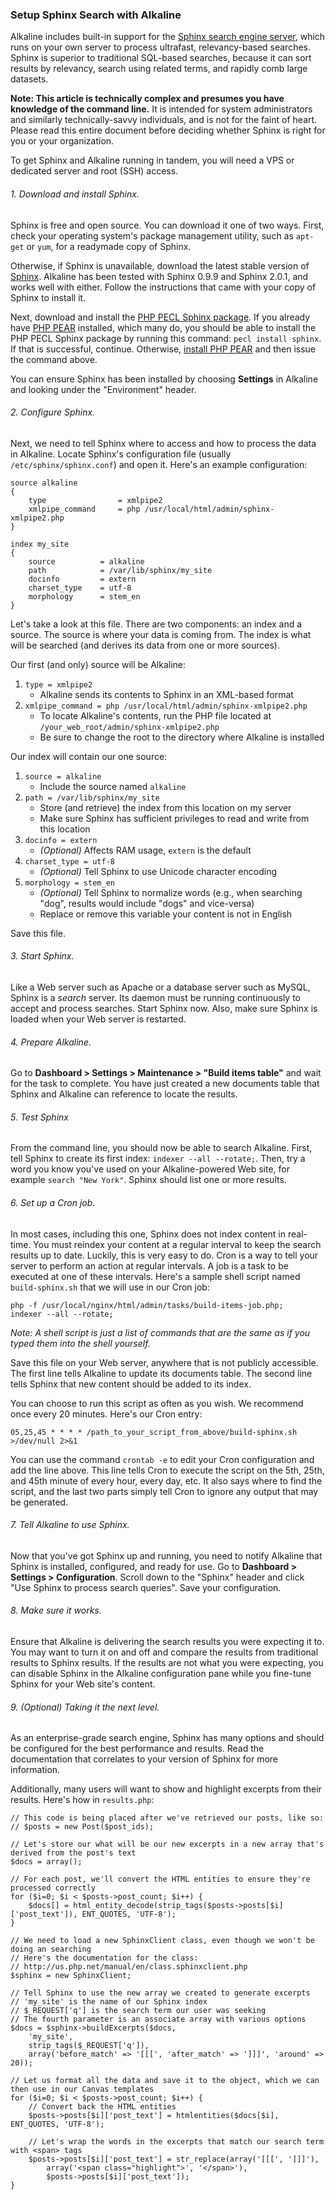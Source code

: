 ### Setup Sphinx Search with Alkaline

Alkaline includes built-in support for the [Sphinx search engine server](http://sphinxsearch.com), which runs on your own server to process ultrafast, relevancy-based searches. Sphinx is superior to traditional SQL-based searches, because it can sort results by relevancy, search using related terms, and rapidly comb large datasets.

**Note: This article is technically complex and presumes you have knowledge of the command line.** It is intended for system administrators and similarly technically-savvy individuals, and is not for the faint of heart. Please read this entire document before deciding whether Sphinx is right for you or your organization.

To get Sphinx and Alkaline running in tandem, you will need a VPS or dedicated server and root (SSH) access.

###### 1. Download and install Sphinx.

Sphinx is free and open source. You can download it one of two ways. First, check your operating system's package management utility, such as `apt-get` or `yum`, for a readymade copy of Sphinx.

Otherwise, if Sphinx is unavailable, download the latest stable version of [Sphinx](http://sphinxsearch.com/downloads/). Alkaline has been tested with Sphinx 0.9.9 and Sphinx 2.0.1, and works well with either. Follow the instructions that came with your copy of Sphinx to install it.

Next, download and install the [PHP PECL Sphinx package](http://pecl.php.net/package/sphinx). If you already have [PHP PEAR](http://pear.php.net/) installed, which many do, you should be able to install the PHP PECL Sphinx package by running this command: `pecl install sphinx`. If that is successful, continue. Otherwise, [install PHP PEAR](http://pear.php.net/manual/en/installation.introduction.php) and then issue the command above.

You can ensure Sphinx has been installed by choosing **Settings** in Alkaline and looking under the "Environment" header.

###### 2. Configure Sphinx.

Next, we need to tell Sphinx where to access and how to process the data in Alkaline. Locate Sphinx's configuration file (usually `/etc/sphinx/sphinx.conf`) and open it. Here's an example configuration:

	source alkaline
	{
		type				= xmlpipe2
		xmlpipe_command		= php /usr/local/html/admin/sphinx-xmlpipe2.php
	}

	index my_site
	{
		source			= alkaline
		path			= /var/lib/sphinx/my_site
		docinfo			= extern
		charset_type	= utf-8
		morphology 		= stem_en
	}

Let's take a look at this file. There are two components: an index and a source. The source is where your data is coming from. The index is what will be searched (and derives its data from one or more sources).

Our first (and only) source will be Alkaline:

1. `type = xmlpipe2`
	- Alkaline sends its contents to Sphinx in an XML-based format
2. `xmlpipe_command = php /usr/local/html/admin/sphinx-xmlpipe2.php`
	- To locate Alkaline's contents, run the PHP file located at `/your_web_root/admin/sphinx-xmlpipe2.php`
	- Be sure to change the root to the directory where Alkaline is installed

Our index will contain our one source:

1. `source = alkaline`
	- Include the source named `alkaline`
2. `path = /var/lib/sphinx/my_site`
	- Store (and retrieve) the index from this location on my server
	- Make sure Sphinx has sufficient privileges to read and write from this location
3. `docinfo = extern`
	- *(Optional)* Affects RAM usage, `extern` is the default
4. `charset_type = utf-8`
	- *(Optional)* Tell Sphinx to use Unicode character encoding
5. `morphology = stem_en`
	- *(Optional)* Tell Sphinx to normalize words (e.g., when searching "dog", results would include "dogs" and vice-versa)
	- Replace or remove this variable your content is not in English

Save this file.

###### 3. Start Sphinx.

Like a Web server such as Apache or a database server such as MySQL, Sphinx is a *search* server. Its daemon must be running continuously to accept and process searches. Start Sphinx now. Also, make sure Sphinx is loaded when your Web server is restarted.

###### 4. Prepare Alkaline.

Go to **Dashboard > Settings > Maintenance > "Build items table"** and wait for the task to complete. You have just created a new documents table that Sphinx and Alkaline can reference to locate the results.

###### 5. Test Sphinx

From the command line, you should now be able to search Alkaline. First, tell Sphinx to create its first index: `indexer --all --rotate;`. Then, try a word you know you've used on your Alkaline-powered Web site, for example `search "New York"`. Sphinx should list one or more results.

###### 6. Set up a Cron job.

In most cases, including this one, Sphinx does not index content in real-time. You must reindex your content at a regular interval to keep the search results up to date. Luckily, this is very easy to do. Cron is a way to tell your server to perform an action at regular intervals. A job is a task to be executed at one of these intervals. Here's a sample shell script named `build-sphinx.sh` that we will use in our Cron job:

	php -f /usr/local/nginx/html/admin/tasks/build-items-job.php;
	indexer --all --rotate;

*Note: A shell script is just a list of commands that are the same as if you typed them into the shell yourself.*

Save this file on your Web server, anywhere that is not publicly accessible. The first line tells Alkaline to update its documents table. The second line tells Sphinx that new content should be added to its index.

You can choose to run this script as often as you wish. We recommend once every 20 minutes. Here's our Cron entry:

	05,25,45 * * * * /path_to_your_script_from_above/build-sphinx.sh >/dev/null 2>&1

You can use the command `crontab -e` to edit your Cron configuration and add the line above. This line tells Cron to execute the script on the 5th, 25th, and 45th minute of every hour, every day, etc. It also says where to find the script, and the last two parts simply tell Cron to ignore any output that may be generated.

###### 7. Tell Alkaline to use Sphinx.

Now that you've got Sphinx up and running, you need to notify Alkaline that Sphinx is installed, configured, and ready for use. Go to **Dashboard > Settings > Configuration**. Scroll down to the "Sphinx" header and click "Use Sphinx to process search queries". Save your configuration.

###### 8. Make sure it works.

Ensure that Alkaline is delivering the search results you were expecting it to. You may want to turn it on and off and compare the results from traditional results to Sphinx results. If the results are not what you were expecting, you can disable Sphinx in the Alkaline configuration pane while you fine-tune Sphinx for your Web site's content.

###### 9. (Optional) Taking it the next level. 

As an enterprise-grade search engine, Sphinx has many options and should be configured for the best performance and results. Read the documentation that correlates to your version of Sphinx for more information.

Additionally, many users will want to show and highlight excerpts from their results. Here's how in `results.php`:

	// This code is being placed after we've retrieved our posts, like so:
	// $posts = new Post($post_ids);
	
	// Let's store our what will be our new excerpts in a new array that's derived from the post's text
	$docs = array();
	
	// For each post, we'll convert the HTML entities to ensure they're processed correctly
	for ($i=0; $i < $posts->post_count; $i++) { 
		$docs[] = html_entity_decode(strip_tags($posts->posts[$i]['post_text']), ENT_QUOTES, 'UTF-8');
	}
	
	// We need to load a new SphinxClient class, even though we won't be doing an searching
	// Here's the documentation for the class:
	// http://us.php.net/manual/en/class.sphinxclient.php
	$sphinx = new SphinxClient;
	
	// Tell Sphinx to use the new array we created to generate excerpts
	// 'my_site' is the name of our Sphinx index
	// $_REQUEST['q'] is the search term our user was seeking
	// The fourth parameter is an associate array with various options
	$docs = $sphinx->buildExcerpts($docs,
		'my_site',
		strip_tags($_REQUEST['q']),
		array('before_match' => '[[[', 'after_match' => ']]]', 'around' => 20));
	
	// Let us format all the data and save it to the object, which we can then use in our Canvas templates
	for ($i=0; $i < $posts->post_count; $i++) { 
		// Convert back the HTML entities
		$posts->posts[$i]['post_text'] = htmlentities($docs[$i], ENT_QUOTES, 'UTF-8');
		
		// Let's wrap the words in the excerpts that match our search term with <span> tags
		$posts->posts[$i]['post_text'] = str_replace(array('[[[', ']]]'),
			array('<span class="highlight">', '</span>'),
			$posts->posts[$i]['post_text']);
	}